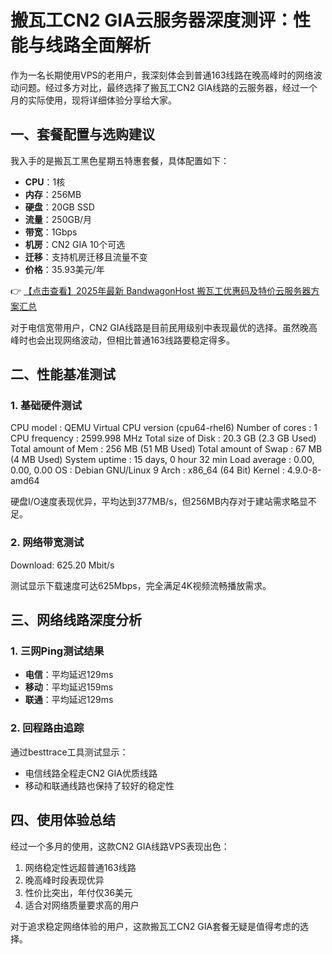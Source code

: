 # 搬瓦工CN2 GIA云服务器深度测评：性能与线路全面解析

作为一名长期使用VPS的老用户，我深刻体会到普通163线路在晚高峰时的网络波动问题。经过多方对比，最终选择了搬瓦工CN2 GIA线路的云服务器，经过一个月的实际使用，现将详细体验分享给大家。

## 一、套餐配置与选购建议

我入手的是搬瓦工黑色星期五特惠套餐，具体配置如下：
- **CPU**：1核
- **内存**：256MB
- **硬盘**：20GB SSD
- **流量**：250GB/月
- **带宽**：1Gbps
- **机房**：CN2 GIA 10个可选
- **迁移**：支持机房迁移且流量不变
- **价格**：35.93美元/年

👉 [【点击查看】2025年最新 BandwagonHost 搬瓦工优惠码及特价云服务器方案汇总](https://bit.ly/banwagon)

对于电信宽带用户，CN2 GIA线路是目前民用级别中表现最优的选择。虽然晚高峰时也会出现网络波动，但相比普通163线路要稳定得多。

## 二、性能基准测试

### 1. 基础硬件测试

CPU model            : QEMU Virtual CPU version (cpu64-rhel6)
Number of cores      : 1
CPU frequency        : 2599.998 MHz
Total size of Disk   : 20.3 GB (2.3 GB Used)
Total amount of Mem  : 256 MB (51 MB Used)
Total amount of Swap : 67 MB (4 MB Used)
System uptime        : 15 days, 0 hour 32 min
Load average         : 0.00, 0.00, 0.00
OS                   : Debian GNU/Linux 9
Arch                 : x86_64 (64 Bit)
Kernel               : 4.9.0-8-amd64

硬盘I/O速度表现优异，平均达到377MB/s，但256MB内存对于建站需求略显不足。

### 2. 网络带宽测试

Download: 625.20 Mbit/s

测试显示下载速度可达625Mbps，完全满足4K视频流畅播放需求。

## 三、网络线路深度分析

### 1. 三网Ping测试结果
- **电信**：平均延迟129ms
- **移动**：平均延迟159ms 
- **联通**：平均延迟129ms

### 2. 回程路由追踪
通过besttrace工具测试显示：
- 电信线路全程走CN2 GIA优质线路
- 移动和联通线路也保持了较好的稳定性

## 四、使用体验总结

经过一个多月的使用，这款CN2 GIA线路VPS表现出色：
1. 网络稳定性远超普通163线路
2. 晚高峰时段表现优异
3. 性价比突出，年付仅36美元
4. 适合对网络质量要求高的用户

对于追求稳定网络体验的用户，这款搬瓦工CN2 GIA套餐无疑是值得考虑的选择。